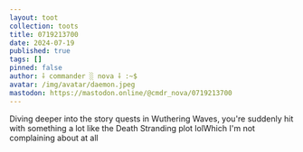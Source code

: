 ```yaml
---
layout: toot
collection: toots
title: 0719213700
date: 2024-07-19
published: true
tags: []
pinned: false
author: ⸸ commander ░ nova ⸸ :~$
avatar: /img/avatar/daemon.jpeg
mastodon: https://mastodon.online/@cmdr_nova/0719213700
---
```


Diving deeper into the story quests in Wuthering Waves, you're suddenly hit with something a lot like the Death Stranding plot lolWhich I'm not complaining about at all
